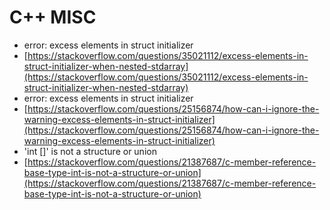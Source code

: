 # C++ MISC

* error: excess elements in struct initializer
* [https://stackoverflow.com/questions/35021112/excess-elements-in-struct-initializer-when-nested-stdarray](https://stackoverflow.com/questions/35021112/excess-elements-in-struct-initializer-when-nested-stdarray)
* error: excess elements in struct initializer
* [https://stackoverflow.com/questions/25156874/how-can-i-ignore-the-warning-excess-elements-in-struct-initializer](https://stackoverflow.com/questions/25156874/how-can-i-ignore-the-warning-excess-elements-in-struct-initializer)
* 'int \[]' is not a structure or union
* [https://stackoverflow.com/questions/21387687/c-member-reference-base-type-int-is-not-a-structure-or-union](https://stackoverflow.com/questions/21387687/c-member-reference-base-type-int-is-not-a-structure-or-union)
